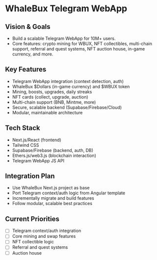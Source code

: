 # WhaleBux Telegram WebApp

## Vision & Goals
- Build a scalable Telegram WebApp for 10M+ users.
- Core features: crypto mining for WBUX, NFT collectibles, multi-chain support, referral and quest systems, NFT auction house, in-game currency, and more.

## Key Features
- Telegram WebApp integration (context detection, auth)
- WhaleBux $Dollars (in-game currency) and $WBUX token
- Mining, boosts, upgrades, daily streaks
- NFT cards (collect, upgrade, auction)
- Multi-chain support (BNB, Mintme, more)
- Secure, scalable backend (Supabase/Firebase/Cloud)
- Modular, maintainable architecture

## Tech Stack
- Next.js/React (frontend)
- Tailwind CSS
- Supabase/Firebase (backend, auth, DB)
- Ethers.js/web3.js (blockchain interaction)
- Telegram WebApp JS API

## Integration Plan
- Use WhaleBux Next.js project as base
- Port Telegram context/auth logic from Angular template
- Incrementally migrate and build features
- Follow modular, scalable best practices

## Current Priorities
- [ ] Telegram context/auth integration
- [ ] Core mining and swap features
- [ ] NFT collectible logic
- [ ] Referral and quest systems
- [ ] Auction house
